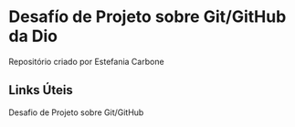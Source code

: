 # Desafío de Projeto sobre Git/GitHub da Dio

Repositório criado por Estefania Carbone

## Links Úteis
Desafio de Projeto sobre Git/GitHub
